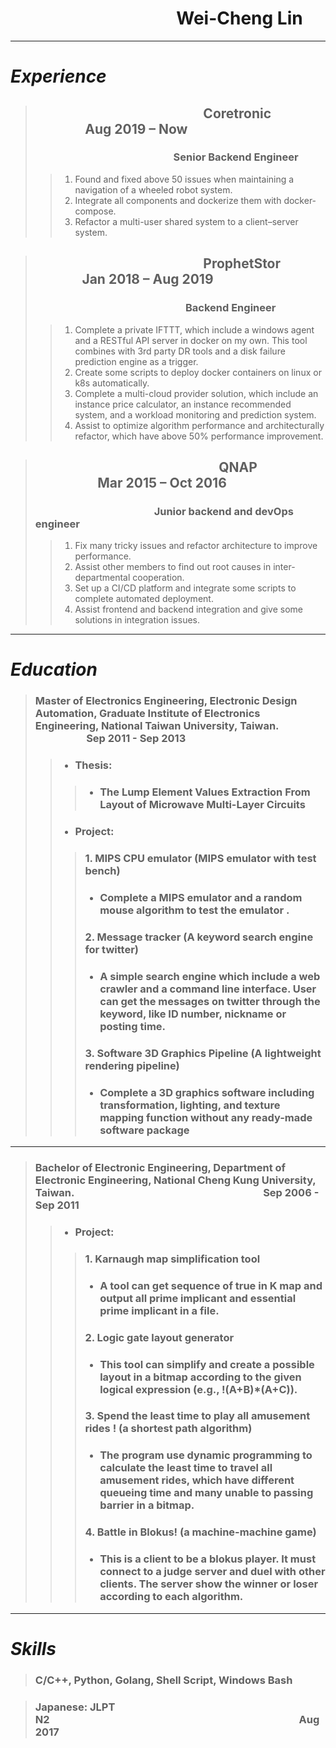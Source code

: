 # &nbsp;&nbsp;&nbsp;&nbsp;&nbsp;&nbsp;&nbsp;&nbsp;&nbsp;&nbsp;&nbsp;&nbsp;&nbsp;&nbsp;&nbsp;&nbsp;&nbsp;&nbsp;&nbsp;&nbsp;&nbsp;&nbsp;&nbsp;&nbsp;&nbsp;&nbsp;&nbsp;&nbsp;&nbsp;&nbsp;&nbsp;&nbsp;&nbsp;&nbsp;&nbsp;&nbsp;&nbsp;&nbsp;&nbsp;&nbsp;Wei-Cheng Lin
___

# *Experience*

> ## &nbsp;&nbsp;&nbsp;&nbsp;&nbsp;&nbsp;&nbsp;&nbsp;&nbsp;&nbsp;&nbsp;&nbsp;&nbsp;&nbsp;&nbsp;&nbsp;&nbsp;&nbsp;&nbsp;&nbsp;&nbsp;&nbsp;&nbsp;&nbsp;&nbsp;&nbsp;&nbsp;&nbsp;&nbsp;&nbsp;&nbsp;&nbsp;&nbsp;&nbsp;&nbsp;&nbsp;&nbsp;&nbsp;&nbsp;&nbsp;&nbsp;&nbsp;&nbsp;&nbsp;&nbsp;&nbsp;&nbsp;&nbsp;&nbsp;&nbsp;&nbsp;&nbsp;&nbsp;&nbsp;Coretronic &nbsp;&nbsp;&nbsp;&nbsp;&nbsp;&nbsp;&nbsp;&nbsp;&nbsp;&nbsp;&nbsp;&nbsp;&nbsp;&nbsp;&nbsp;&nbsp;Aug 2019 – Now
> ### &nbsp;&nbsp;&nbsp;&nbsp;&nbsp;&nbsp;&nbsp;&nbsp;&nbsp;&nbsp;&nbsp;&nbsp;&nbsp;&nbsp;&nbsp;&nbsp;&nbsp;&nbsp;&nbsp;&nbsp;&nbsp;&nbsp;&nbsp;&nbsp;&nbsp;&nbsp;&nbsp;&nbsp;&nbsp;&nbsp;&nbsp;&nbsp;&nbsp;&nbsp;&nbsp;&nbsp;&nbsp;&nbsp;&nbsp;&nbsp;&nbsp;&nbsp;&nbsp;&nbsp;&nbsp;&nbsp;&nbsp;&nbsp;&nbsp;&nbsp;&nbsp;&nbsp;&nbsp;&nbsp;&nbsp;&nbsp;&nbsp;Senior Backend Engineer
>> 1.	Found and fixed above 50 issues when maintaining a navigation of a wheeled robot system.
>> 2.	Integrate all components and dockerize them with docker-compose.
>> 3.	Refactor a multi-user shared system to a client–server system.

> ## &nbsp;&nbsp;&nbsp;&nbsp;&nbsp;&nbsp;&nbsp;&nbsp;&nbsp;&nbsp;&nbsp;&nbsp;&nbsp;&nbsp;&nbsp;&nbsp;&nbsp;&nbsp;&nbsp;&nbsp;&nbsp;&nbsp;&nbsp;&nbsp;&nbsp;&nbsp;&nbsp;&nbsp;&nbsp;&nbsp;&nbsp;&nbsp;&nbsp;&nbsp;&nbsp;&nbsp;&nbsp;&nbsp;&nbsp;&nbsp;&nbsp;&nbsp;&nbsp;&nbsp;&nbsp;&nbsp;&nbsp;&nbsp;&nbsp;&nbsp;&nbsp;&nbsp;&nbsp;&nbsp;ProphetStor &nbsp;&nbsp;&nbsp;&nbsp;&nbsp;&nbsp;&nbsp;&nbsp;&nbsp;&nbsp;&nbsp;&nbsp;&nbsp;&nbsp;&nbsp;Jan 2018 – Aug 2019
> ### &nbsp;&nbsp;&nbsp;&nbsp;&nbsp;&nbsp;&nbsp;&nbsp;&nbsp;&nbsp;&nbsp;&nbsp;&nbsp;&nbsp;&nbsp;&nbsp;&nbsp;&nbsp;&nbsp;&nbsp;&nbsp;&nbsp;&nbsp;&nbsp;&nbsp;&nbsp;&nbsp;&nbsp;&nbsp;&nbsp;&nbsp;&nbsp;&nbsp;&nbsp;&nbsp;&nbsp;&nbsp;&nbsp;&nbsp;&nbsp;&nbsp;&nbsp;&nbsp;&nbsp;&nbsp;&nbsp;&nbsp;&nbsp;&nbsp;&nbsp;&nbsp;&nbsp;&nbsp;&nbsp;&nbsp;&nbsp;&nbsp;&nbsp;&nbsp;&nbsp;&nbsp;&nbsp;Backend Engineer
>> 1.	Complete a private IFTTT, which include a windows agent and a RESTful API server in docker on my own. This tool combines with 3rd party DR tools and a disk failure prediction engine as a trigger.
>> 2.	Create some scripts to deploy docker containers on linux or k8s automatically.
>> 3.	Complete a multi-cloud provider solution, which include an instance price calculator, an instance recommended system, and a workload monitoring and prediction system.
>> 4.	Assist to optimize algorithm performance and architecturally refactor, which have above 50% performance improvement.

> ## &nbsp;&nbsp;&nbsp;&nbsp;&nbsp;&nbsp;&nbsp;&nbsp;&nbsp;&nbsp;&nbsp;&nbsp;&nbsp;&nbsp;&nbsp;&nbsp;&nbsp;&nbsp;&nbsp;&nbsp;&nbsp;&nbsp;&nbsp;&nbsp;&nbsp;&nbsp;&nbsp;&nbsp;&nbsp;&nbsp;&nbsp;&nbsp;&nbsp;&nbsp;&nbsp;&nbsp;&nbsp;&nbsp;&nbsp;&nbsp;&nbsp;&nbsp;&nbsp;&nbsp;&nbsp;&nbsp;&nbsp;&nbsp;&nbsp;&nbsp;&nbsp;&nbsp;&nbsp;&nbsp;&nbsp;&nbsp;&nbsp;&nbsp;&nbsp;QNAP &nbsp;&nbsp;&nbsp;&nbsp;&nbsp;&nbsp;&nbsp;&nbsp;&nbsp;&nbsp;&nbsp;&nbsp;&nbsp;&nbsp;&nbsp;&nbsp;&nbsp;&nbsp;&nbsp;&nbsp;Mar 2015 – Oct 2016
> ### &nbsp;&nbsp;&nbsp;&nbsp;&nbsp;&nbsp;&nbsp;&nbsp;&nbsp;&nbsp;&nbsp;&nbsp;&nbsp;&nbsp;&nbsp;&nbsp;&nbsp;&nbsp;&nbsp;&nbsp;&nbsp;&nbsp;&nbsp;&nbsp;&nbsp;&nbsp;&nbsp;&nbsp;&nbsp;&nbsp;&nbsp;&nbsp;&nbsp;&nbsp;&nbsp;&nbsp;&nbsp;&nbsp;&nbsp;&nbsp;&nbsp;&nbsp;&nbsp;&nbsp;&nbsp;&nbsp;&nbsp;&nbsp;&nbsp;Junior backend and devOps engineer
>> 1.	Fix many tricky issues and refactor architecture to improve performance.
>> 2.	Assist other members to find out root causes in inter-departmental cooperation.
>> 3.	Set up a CI/CD platform and integrate some scripts to complete automated deployment.
>> 4.	Assist frontend and backend integration and give some solutions in integration issues.
___

# *Education*

> ### Master of Electronics Engineering, Electronic Design Automation, Graduate Institute of Electronics Engineering, National Taiwan University, Taiwan. &nbsp;&nbsp;&nbsp;&nbsp;&nbsp;&nbsp;&nbsp;&nbsp;&nbsp;&nbsp;&nbsp;&nbsp;&nbsp;&nbsp;&nbsp;&nbsp;&nbsp;&nbsp;&nbsp;&nbsp;&nbsp;Sep 2011 - Sep 2013 
>> + ### Thesis: 
>>>   + ### The Lump Element Values Extraction From Layout of Microwave Multi-Layer Circuits
>> + ### Project:
>>> ### 1.	MIPS CPU emulator (MIPS emulator with test bench)
>>>   + ### Complete a MIPS emulator and a random mouse algorithm to test the emulator .
>>> ### 2.	Message tracker (A keyword search engine for twitter)
>>>   + ### A simple search engine which include a web crawler and a command line interface. User can get the messages on twitter through the keyword, like ID number, nickname or posting time.
>>> ### 3.	Software 3D Graphics Pipeline (A lightweight rendering pipeline)
>>>   + ### Complete a 3D graphics software including transformation, lighting, and texture mapping function without any ready-made software package
---
> ### Bachelor of Electronic Engineering, Department of Electronic Engineering, National Cheng Kung University, Taiwan.                      &nbsp;&nbsp;&nbsp;&nbsp;&nbsp;&nbsp;&nbsp;&nbsp;&nbsp;&nbsp;&nbsp;&nbsp;&nbsp;&nbsp;&nbsp;&nbsp;&nbsp;&nbsp;&nbsp;&nbsp;&nbsp;&nbsp;&nbsp;&nbsp;&nbsp;&nbsp;&nbsp;&nbsp;&nbsp;&nbsp;&nbsp;&nbsp;&nbsp;&nbsp;&nbsp;&nbsp;&nbsp;&nbsp;&nbsp;&nbsp;&nbsp;&nbsp;&nbsp;&nbsp;&nbsp;&nbsp;&nbsp;&nbsp;&nbsp;&nbsp;&nbsp;&nbsp;&nbsp;&nbsp;&nbsp;&nbsp;&nbsp;&nbsp;&nbsp;&nbsp;&nbsp;&nbsp;&nbsp;&nbsp;&nbsp;&nbsp;&nbsp;&nbsp;&nbsp;&nbsp;&nbsp;&nbsp;&nbsp;&nbsp;&nbsp;&nbsp;&nbsp;Sep 2006 - Sep 2011
>> + ### Project:
>>> ### 1.	Karnaugh map simplification tool
>>>   + ### A tool can get sequence of true in K map and output all prime implicant and essential prime implicant in a file.
>>> ### 2.	Logic gate layout generator
>>>   + ### This tool can simplify and create a possible layout in a bitmap according to the given logical expression (e.g., !(A+B)*(A+C)).
>>> ### 3.	Spend the least time to play all amusement rides ! (a shortest path algorithm)
>>>   + ### The program use dynamic programming to calculate the least time to travel all amusement rides, which have different queueing time and many unable to passing barrier in a bitmap.
>>> ### 4.	Battle in Blokus! (a machine-machine game)
>>>   + ### This is a client to be a blokus player. It must connect to a judge server and duel with other clients. The server show the winner or loser according to each algorithm.
___

# *Skills*

> ### C/C++,  Python,  Golang,  Shell Script,  Windows Bash

> ### Japanese:  JLPT N2&nbsp;&nbsp;&nbsp;&nbsp;&nbsp;&nbsp;&nbsp;&nbsp;&nbsp;&nbsp;&nbsp;&nbsp;&nbsp;&nbsp;&nbsp;&nbsp;&nbsp;&nbsp;&nbsp;&nbsp;&nbsp;&nbsp;&nbsp;&nbsp;&nbsp;&nbsp;&nbsp;&nbsp;&nbsp;&nbsp;&nbsp;&nbsp;&nbsp;&nbsp;&nbsp;&nbsp;&nbsp;&nbsp;&nbsp;&nbsp;&nbsp;&nbsp;&nbsp;&nbsp;&nbsp;&nbsp;&nbsp;&nbsp;&nbsp;&nbsp;&nbsp;&nbsp;&nbsp;&nbsp;&nbsp;&nbsp;&nbsp;&nbsp;&nbsp;&nbsp;&nbsp;&nbsp;&nbsp;&nbsp;&nbsp;&nbsp;&nbsp;&nbsp;&nbsp;&nbsp;&nbsp;&nbsp;&nbsp;&nbsp;&nbsp;&nbsp;&nbsp;&nbsp;&nbsp;&nbsp;&nbsp;&nbsp;&nbsp;&nbsp;&nbsp;&nbsp;&nbsp;&nbsp;&nbsp;&nbsp;&nbsp;&nbsp;&nbsp;&nbsp;&nbsp;&nbsp;&nbsp;&nbsp;&nbsp;&nbsp;&nbsp;&nbsp;&nbsp;Aug 2017
